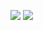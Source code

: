![](https://github-readme-stats.vercel.app/api?username=leventenyiro&show_icons=true&count_private=true)
![](https://www.zrinyiapartmanok.hu)

<!--
### Hi there 👋
-->

<!--
**leventenyiro/leventenyiro** is a ✨ _special_ ✨ repository because its `README.md` (this file) appears on your GitHub profile.

Here are some ideas to get you started:

- 🔭 I’m currently working on ...
- 🌱 I’m currently learning ...
- 👯 I’m looking to collaborate on ...
- 🤔 I’m looking for help with ...
- 💬 Ask me about ...
- 📫 How to reach me: ...
- 😄 Pronouns: ...
- ⚡ Fun fact: ...
-->
